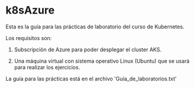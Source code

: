 # k8sAzure

Esta es la guía para las prácticas de laboratorio del curso de Kubernetes.

Los requisitos son:

1) Subscripción de Azure para poder desplegar el cluster AKS.

2) Una máquina virtual con sistema operativo Linux (Ubuntu) que se usará para realizar los ejercicios.

La guía para las prácticas está en el archivo 'Guía_de_laboratorios.txt'

